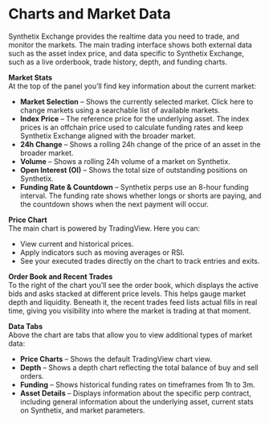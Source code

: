 # Charts and Market Data

Synthetix Exchange provides the realtime data you need to trade, and monitor the markets. The main trading interface shows both external data such as the asset index price, and data specific to Synthetix Exchange, such as a live orderbook, trade history, depth, and funding charts.

**Market Stats**\
At the top of the panel you’ll find key information about the current market:

* **Market Selection** – Shows the currently selected market. Click here to change markets using a searchable list of available markets.
* **Index Price** – The reference price for the underlying asset. The index prices is an offchain price used to calculate funding rates and keep Synthetix Exchange aligned with the broader market.
* **24h Change** – Shows a rolling 24h change of the price of an asset in the broader market.
* **Volume** – Shows a rolling 24h volume of a market on Synthetix.
* **Open Interest (OI)** – Shows the total size of outstanding positions on Synthetix.
* **Funding Rate & Countdown** – Synthetix perps use an 8-hour funding interval. The funding rate shows whether longs or shorts are paying, and the countdown shows when the next payment will occur.

**Price Chart**\
The main chart is powered by TradingView. Here you can:

* View current and historical prices.
* Apply indicators such as moving averages or RSI.
* See your executed trades directly on the chart to track entries and exits.

**Order Book and Recent Trades**\
To the right of the chart you’ll see the order book, which displays the active bids and asks stacked at different price levels. This helps gauge market depth and liquidity. Beneath it, the recent trades feed lists actual fills in real time, giving you visibility into where the market is trading at that moment.

**Data Tabs**\
Above the chart are tabs that allow you to view additional types of market data:

* **Price Charts** – Shows the default TradingView chart view.
* **Depth** – Shows a depth chart reflecting the total balance of buy and sell orders.
* **Funding** – Shows historical funding rates on timeframes from 1h to 3m.
* **Asset Details** – Displays information about the specific perp contract, including general information about the underlying asset, current stats on Synthetix, and market parameters.
